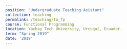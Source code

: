 ```yaml
---
position: "Undergraduate Teaching Asistant"
collection: teaching
permalink: /teaching/ta_fp
course: Functional Programming
location: Yachay Tech University, Urcuquí, Ecuador.
term: "Spring 2019"
date: '2019'
---
```

